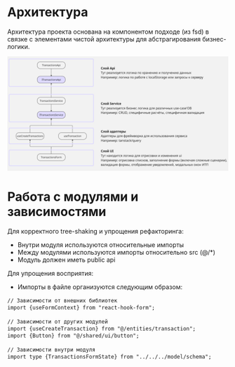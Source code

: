 # Архитектура
Архитектура проекта основана на компонентом подходе (из fsd) в связке с элементами чистой архитектуры для абстрагирования бизнес-логики.

![architecture.jpg](architecture.jpg)

# Работа с модулями и зависимостями

Для корректного tree-shaking и упрощения рефакторинга:
 - Внутри модуля используются относительные импорты
 - Между модулями используются импорты относительно src (@/*)
 - Модуль должен иметь public api

Для упрощения восприятия:
 - Импорты в файле организуются следующим образом:
```
// Зависимости от внешних библиотек
import {useFormContext} from "react-hook-form";

// Зависимости от других модулей
import {useCreateTransaction} from "@/entities/transaction";
import {Button} from "@/shared/ui/button";

// Зависимости внутри модуля
import type {TransactionsFormState} from "../../../model/schema";
```



